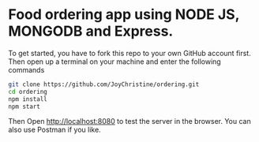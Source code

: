 # Food ordering app using NODE JS, MONGODB and Express. 
  To get started, you have to fork this repo to your own GitHub account first. Then open up a terminal on your machine and enter the following commands  

  ```bash
git clone https://github.com/JoyChristine/ordering.git
cd ordering
npm install
npm start
```
 Then Open [http://localhost:8080](http://localhost:8080) to test the server in the browser.
You can also use Postman if you like.




	
